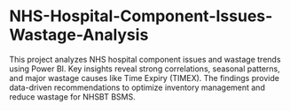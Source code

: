 # NHS-Hospital-Component-Issues-Wastage-Analysis
This project analyzes NHS hospital component issues and wastage trends using Power BI. Key insights reveal strong correlations, seasonal patterns, and major wastage causes like Time Expiry (TIMEX). The findings provide data-driven recommendations to optimize inventory management and reduce wastage for NHSBT BSMS.
